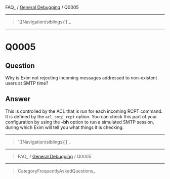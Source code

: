 FAQ\_ / [General Debugging](FAQ/General_Debugging) / Q0005

* * * * *

> \`[[Navigation(siblings)]]\`\_

* * * * *

Q0005
=====

Question
--------

Why is Exim not rejecting incoming messages addressed to non-existent
users at SMTP time?

Answer
------

This is controlled by the ACL that is run for each incoming RCPT
command. It is defined by the `acl_smtp_rcpt` option. You can check this
part of your configuration by using the **-bh** option to run a
simulated SMTP session, during which Exim will tell you what things it
is checking.

* * * * *

> \`[[Navigation(siblings)]]\`\_

* * * * *

> FAQ\_ / [General Debugging](FAQ/General_Debugging) / Q0005

* * * * *

> CategoryFrequentlyAskedQuestions\_
